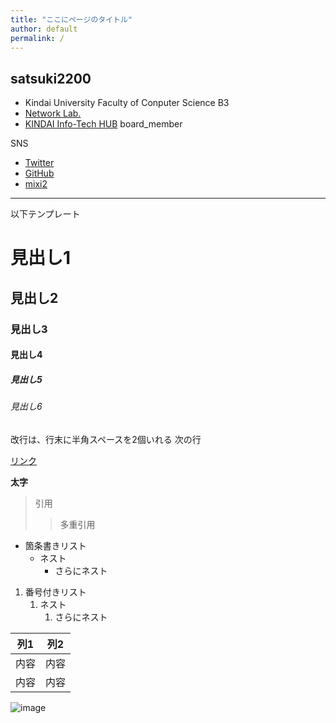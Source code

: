 ```yaml
---
title: "ここにページのタイトル"
author: default
permalink: /
---
```


## satsuki2200

- Kindai University Faculty of Conputer Science B3
- [Network Lab.](https://www.igulab.org/)
- [KINDAI Info-Tech HUB](https://kithub.jp/) board_member

SNS
- [Twitter](https://twitter.com/satsuki2200/)
- [GitHub](https://github.com/satsuki2200/)
- [mixi2](https://mixi.social/@satsuki2200)

---

以下テンプレート

# 見出し1
## 見出し2
### 見出し3
#### 見出し4
##### 見出し5
###### 見出し6

改行は、行末に半角スペースを2個いれる
次の行

[リンク](https://www.google.co.jp/)

**太字**

> 引用
>> 多重引用


- 箇条書きリスト
  - ネスト
    - さらにネスト


1. 番号付きリスト
   1. ネスト
      1. さらにネスト


| 列1  | 列2  |
|-----|-----|
| 内容  | 内容  |
| 内容  | 内容  |

![image](/GHPages_WebSite/assets/images/logo-150.png)
